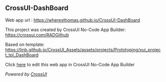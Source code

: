 ## CrossUI-DashBoard
Web app url : https://wheresthomas.github.io/CrossUI-DashBoard

This project was created by CrossUI No-Code App Builder: https://crossui.com/RADGithub

Based on template: https://linb.github.io/CrossUI_Assets/assets/projects/Prototyping/xui_project_tpl_DashBoard

Click [here](https://crossui.com/RADGithub/#!from=github&owner=wheresthomas&repo=CrossUI-DashBoard) to edit this web app in CrossUI No-Code App Builder

<i>Powered by [CrossUI](https://crossui.com)</i>
